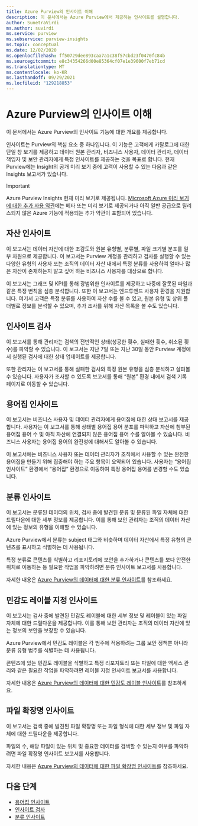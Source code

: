 ```yaml
---
title: Azure Purview의 인사이트 이해
description: 이 문서에서는 Azure Purview에서 제공하는 인사이트를 설명합니다.
author: SunetraVirdi
ms.author: suvirdi
ms.service: purview
ms.subservice: purview-insights
ms.topic: conceptual
ms.date: 12/02/2020
ms.openlocfilehash: ff50729dee893caa7a1c38f57cbd23f0470fc84b
ms.sourcegitcommit: e8c34354266d00e85364cf07e1e39600f7eb71cd
ms.translationtype: MT
ms.contentlocale: ko-KR
ms.lasthandoff: 09/29/2021
ms.locfileid: "129218853"
---
```

# <a name="understand-insights-in-azure-purview"></a>Azure Purview의 인사이트 이해

이 문서에서는 Azure Purview의 인사이트 기능에 대한 개요를 제공합니다.

인사이트는 Purview의 핵심 요소 중 하나입니다. 이 기능은 고객에게 카탈로그에 대한 단일 창 보기를 제공하고 데이터 원본 관리자, 비즈니스 사용자, 데이터 관리자, 데이터 책임자 및 보안 관리자에게 특정 인사이트를 제공하는 것을 목표로 합니다. 현재 Purview에는 Insight의 공개 미리 보기 중에 고객이 사용할 수 있는 다음과 같은 Insights 보고서가 있습니다.

> [!IMPORTANT]
> Azure Purview Insights 현재 미리 보기로 제공됩니다. [Microsoft Azure 미리 보기에 대한 추가 사용 약관](https://azure.microsoft.com/support/legal/preview-supplemental-terms/)에는 베타 또는 미리 보기로 제공되거나 아직 일반 공급으로 릴리스되지 않은 Azure 기능에 적용되는 추가 약관이 포함되어 있습니다.

## <a name="asset-insights"></a>자산 인사이트

이 보고서는 데이터 자산에 대한 조감도와 원본 유형별, 분류별, 파일 크기별 분포를 일부 차원으로 제공합니다. 이 보고서는 Purview 계정을 관리하고 검사를 실행할 수 있는 다양한 유형의 사용자 또는 조직의 데이터 자산 내에서 특정 분류를 사용하여 얼마나 많은 자산이 존재하는지 알고 싶어 하는 비즈니스 사용자를 대상으로 합니다. 

이 보고서는 그래프 및 KPI를 통해 광범위한 인사이트를 제공하고 나중에 잘못된 파일과 같은 특정 변칙을 심층 분석합니다. 또한 이 보고서는 엔드투엔드 사용자 환경을 지원합니다. 여기서 고객은 특정 분류를 사용하여 자산 수를 볼 수 있고, 원본 유형 및 상위 폴더별로 정보를 분석할 수 있으며, 추가 조사를 위해 자산 목록을 볼 수도 있습니다.

## <a name="scan-insights"></a>인사이트 검사

이 보고서를 통해 관리자는 검색의 전반적인 상태(성공한 횟수, 실패한 횟수, 취소된 횟수)를 파악할 수 있습니다. 이 보고서는 지난 7일 또는 지난 30일 동안 Purview 계정에서 실행된 검사에 대한 상태 업데이트를 제공합니다.

또한 관리자는 이 보고서를 통해 실패한 검사와 특정 원본 유형을 심층 분석하고 살펴볼 수 있습니다. 사용자가 조사할 수 있도록 보고서를 통해 “원본” 환경 내에서 검색 기록 페이지로 이동할 수 있습니다.

## <a name="glossary-insights"></a>용어집 인사이트

이 보고서는 비즈니스 사용자 및 데이터 관리자에게 용어집에 대한 상태 보고서를 제공합니다. 사용자는 이 보고서를 통해 상태별 용어집 용어 분포를 파악하고 자산에 첨부된 용어집 용어 수 및 아직 자산에 연결되지 않은 용어집 용어 수를 알아볼 수 있습니다. 비즈니스 사용자는 용어집 용어의 완전성에 대해서도 알아볼 수 있습니다. 

이 보고서에는 비즈니스 사용자 또는 데이터 관리자가 조직에서 사용할 수 있는 완전한 용어집을 만들기 위해 집중해야 하는 주요 항목이 요약되어 있습니다. 사용자는 “용어집 인사이트” 환경에서 “용어집” 환경으로 이동하여 특정 용어집 용어를 변경할 수도 있습니다.

## <a name="classification-insights"></a>분류 인사이트

이 보고서는 분류된 데이터의 위치, 검사 중에 발견된 분류 및 분류된 파일 자체에 대한 드릴다운에 대한 세부 정보를 제공합니다. 이를 통해 보안 관리자는 조직의 데이터 자산에 있는 정보의 유형을 이해할 수 있습니다. 

Azure Purview에서 분류는 subject 태그와 비슷하며 데이터 자산에서 특정 유형의 콘텐츠를 표시하고 식별하는 데 사용됩니다.

특정 분류로 콘텐츠를 식별하고 리포지토리에 보안을 추가하거나 콘텐츠를 보다 안전한 위치로 이동하는 등 필요한 작업을 파악하려면 분류 인사이트 보고서를 사용합니다.

자세한 내용은 [Azure Purview의 데이터에 대한 분류 인사이트](classification-insights.md)를 참조하세요.

## <a name="sensitivity-labeling-insights"></a>민감도 레이블 지정 인사이트

이 보고서는 검사 중에 발견된 민감도 레이블에 대한 세부 정보 및 레이블이 있는 파일 자체에 대한 드릴다운을 제공합니다. 이를 통해 보안 관리자는 조직의 데이터 자산에 있는 정보의 보안을 보장할 수 있습니다. 

Azure Purview에서 민감도 레이블은 각 범주에 적용하려는 그룹 보안 정책뿐 아니라 분류 유형 범주를 식별하는 데 사용됩니다.

콘텐츠에 있는 민감도 레이블을 식별하고 특정 리포지토리 또는 파일에 대한 액세스 관리와 같은 필요한 작업을 파악하려면 레이블 지정 인사이트 보고서를 사용합니다.

자세한 내용은 [Azure Purview의 데이터에 대한 민감도 레이블 인사이트](sensitivity-insights.md)를 참조하세요.

## <a name="file-extension-insights"></a>파일 확장명 인사이트

이 보고서는 검색 중에 발견된 파일 확장명 또는 파일 형식에 대한 세부 정보 및 파일 자체에 대한 드릴다운을 제공합니다. 

파일의 수, 해당 파일이 있는 위치 및 중요한 데이터를 검색할 수 있는지 여부를 파악하려면 파일 확장명 인사이트 보고서를 사용합니다.

자세한 내용은 [Azure Purview의 데이터에 대한 파일 확장명 인사이트](file-extension-insights.md)를 참조하세요.

## <a name="next-steps"></a>다음 단계

* [용어집 인사이트](glossary-insights.md)
* [인사이트 검사](scan-insights.md)
* [분류 인사이트](./classification-insights.md)
